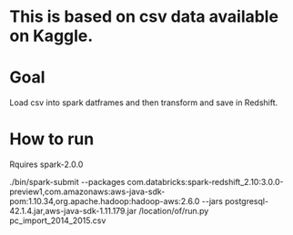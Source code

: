 <h1>This is based on csv data available on Kaggle.</h1>

<h1>Goal</h1>  Load csv into spark datframes and then transform and save in Redshift.


<h1>How to run</h1>

Rquires spark-2.0.0

./bin/spark-submit --packages com.databricks:spark-redshift_2.10:3.0.0-preview1,com.amazonaws:aws-java-sdk-pom:1.10.34,org.apache.hadoop:hadoop-aws:2.6.0  --jars postgresql-42.1.4.jar,aws-java-sdk-1.11.179.jar  /location/of/run.py pc_import_2014_2015.csv
